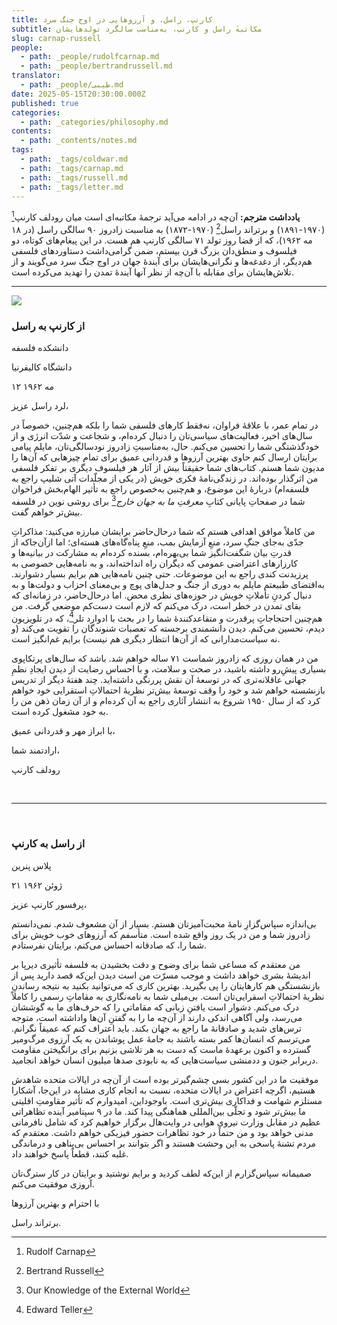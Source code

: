```yaml
---
title: کارنپ، راسل، و آرزوهایی در اوج جنگ سرد
subtitle: مکاتبه‌ٔ راسل و کارنپ، به‌مناسب سالگرد تولدهایشان
slug: carnap-russell
people:
  - path: _people/rudolfcarnap.md
  - path: _people/bertrandrussell.md
translator:
  - path: _people/طیبی.md
date: 2025-05-15T20:30:00.000Z
published: true
categories:
  - path: _categories/philosophy.md
contents:
  - path: _contents/notes.md
tags:
  - path: _tags/coldwar.md
  - path: _tags/carnap.md
  - path: _tags/russell.md
  - path: _tags/letter.md
---
```


**یادداشت مترجم:** آن‌چه در ادامه می‌آید ترجمهٔ مکاتبه‌ای است میان رودلف کارنپ[^1] (۱۹۷۰-۱۸۹۱) و برتراند راسل[^2] (۱۹۷۰-۱۸۷۲) به مناسبت زادروز ۹۰ سالگی راسل (در ۱۸ مه ۱۹۶۲)، که از قضا روز تولد ۷۱ سالگی کارنپ هم هست. در این پیغام‌های کوتاه، دو فیلسوف و منطق‌دان بزرگ قرن بیستم، ضمن گرامی‌داشت دستاوردهای فلسفی هم‌دیگر، از دغدغه‌ها و نگرانی‌هایشان برای آیندهٔ جهان در اوج جنگ سرد می‌گویند و از تلاش‌هایشان برای مقابله با آن‌چه از نظر آنها آیندهٔ تمدن را تهدید می‌کرده است.

[^1]: Rudolf Carnap
[^2]: Bertrand Russell

---

![](https://assets.tina.io/b6b0cb5c-4b1b-43f4-9bea-8d6867c09320/magazine/Russell-Carnap/Russell-Carnap.jpg)
<br>

### از کارنپ به راسل

<p dir="rtl" align="left">

دانشکده فلسفه<br>

دانشگاه کالیفرنیا<br>

۱۲ مه ۱۹۶۲<br>

</p>

لرد راسل عزیز،

در تمام عمر، با علاقهٔ فراوان، نه‌فقط کارهای فلسفی‌ شما
را بلکه هم‌چنین، خصوصاً در سال‌های اخیر، فعالیت‌های سیاسی‌تان را دنبال کرده‌ام،
و شجاعت و شدّت انرژی و از خودگذشتگی‌ شما را تحسین می‌کنم. حال، به‌مناسبتِ
زادروز نودسالگی‌تان، مایلم پیامی برایتان ارسال کنم حاوی بهترین آرزوها و قدردانی
عمیق برای تمام چیزهایی که آن‌ها را مدیون شما هستم. کتاب‌های شما حقیقتاً بیش از
آثار هر فیلسوف دیگری بر تفکر فلسفی من اثرگذار بوده‌اند. در زندگی‌نامهٔ فکری
خویش (در یکی از مجلّدات آتی شلیپ راجع به فلسفه‌ام) دربارهٔ این موضوع، و هم‌چنین
به‌خصوص راجع به تأثیر الهام‌بخش فراخوان شما در صفحاتِ پایانی کتابِ *معرفتِ ما
به جهان خارج*[^3] برای روشی نوین در فلسفه بیش‌تر خواهم گفت.

[^3]: Our Knowledge of the External World

من کاملاً موافق اهدافی هستم که شما درحال‌حاضر برایشان
مبارزه‌ می‌کنید: مذاکراتِ جدّی به‌جای جنگِ سرد، منعِ آزمایش بمب، منعِ پناه‌گاه‌های
هسته‌ای؛ اما ازآن‌جاکه از قدرتِ بیان شگفت‌انگیز شما بی‌بهره‌ام، بسنده کرده‌ام به‌
مشارکت در بیانیه‌ها و کارزارهای اعتراضی عمومی که دیگران راه‌ انداخته‌اند، و به
نامه‌هایی خصوصی به پرزیدنت کندی راجع به این موضوعات. حتی چنین نامه‌هایی هم
برایم بسیار دشوارند. به‌اقتضای طبیعتم مایلم به دوری از جنگ و جدل‌های پوچ و بی‌معنای
احزاب و دولت‌ها و به دنبال کردنِ تأملاتِ خویش در حوزه‌های نظری محض. اما درحال‌حاضر،
در زمانه‌ای که بقای تمدن در خطر است، درک می‌کنم که لازم است دست‌کم موضعی گرفت.
من هم‌چنین احتجاجاتِ پرقدرت و متقاعدکنندهٔ‌ شما را در بحث با ادوارد تلر[^4]، که در
تلویزیون دیدم، تحسین می‌کنم. دیدن دانشمندی برجسته که تعصبات شنوندگان را تقویت
می‌کند (و نه سیاست‌مدارانی که از آن‌ها انتظار دیگری هم نیست) برایم غم‌انگیز است.

[^4]: Edward Teller

من در همان روزی که زادروز شماست ۷۱ ساله خواهم شد. باشد که
سال‌های پرتکاپوی بسیاری پیشِ‌رو داشته باشید، در صحت و سلامت، و با احساس رضایت
از دیدن ایجادِ نظمِ جهانی عاقلانه‌تری که در توسعهٔ آن نقش پررنگی داشته‌اید. چند
هفتهٔ دیگر از تدریس بازنشسته خواهم شد و خود را وقف توسعهٔ بیش‌تر نظریهٔ
احتمالاتِ استقرایی خود خواهم کرد که از سال ۱۹۵۰ شروع به انتشار آثاری راجع به آن
کرده‌ام و از آن زمان ذهن من را به خود مشغول کرده است.

با ابراز مهر و قدردانی عمیق،

ارادتمند شما،

رودلف کارنپ

<br>

---

<br>

### از راسل به کارنپ

<p dir="rtl" align="left">

پلاس پنرین<br>

۲۱ ژوئن ۱۹۶۲<br>

</p>

پرفسور کارنپ عزیز،

بی‌اندازه سپاس‌گزارِ نامهٔ محبت‌آمیزتان هستم. بسیار از آن
مشعوف شدم. نمی‌دانستم زادروز شما و من در یک روز واقع شده است. متأسفم که آرزوهای
خوب خویش برای شما را، که صادقانه احساس می‌کنم، برایتان نفرستادم.

من معتقدم که مساعی شما برای وضوح و دقت بخشیدن به فلسفه
تأثیری دیرپا بر اندیشهٔ بشری خواهد داشت و موجب مسرّت من است دیدن این‌که قصد
دارید پس از بازنشستگی هم کارهایتان را پی بگیرید. بهترین کاری که می‌توانید بکنید
به نتیجه رساندنِ نظریهٔ احتمالاتِ اسقرایی‌تان است. بی‌میلی شما به نامه‌نگاری به
مقاماتِ رسمی را کاملاً درک می‌کنم. دشوار است یافتنِ زبانی که مقاماتی را که حرف‌های
ما به گوششان می‌رسد، ولی آگاهی اندکی دارند از آن‌چه ما را به گفتنِ آن‌ها
واداشته است، متوجه ترس‌های شدید و صادقانهٔ ما راجع به جهان بکند. باید اعتراف
کنم که عمیقاً نگرانم. می‌ترسم که انسان‌ها کمر بسته باشند به جامهٔ عمل پوشاندن
به یک آرزوی مرگ‌ومیر گسترده و اکنون برعهدهٔ ماست که دست به هر تلاشی بزنیم برای
برانگیختن مقاومت دربرابر جنون و ددمنشی سیاست‌هایی که به نابودی صدها میلیون
انسان خواهد انجامید.

موفقیت ما در این کشور بسی چشم‌گیرتر بوده است از آن‌چه در
ایالات متحده شاهدش هستیم، اگرچه  اعتراض
در ایالات متحده، نسبت به انجام کاری مشابه در این‌جا، آشکارا مستلزم شهامت و
فداکاری بیش‌تری است. باوجوداین، امیدوارم که تأثیر مقاومتِ اقلیتی ما بیش‌تر شود
و تجلّی بین‌المللی هماهنگی پیدا کند. ما در ۹ سپتامبر آینده تظاهراتی عظیم در
مقابل وزارت نیروی هوایی در وایت‌هال برگزار خواهیم کرد که شامل نافرمانی مدنی
خواهد بود و من حتماً‌ در خود تظاهرات حضور فیزیکی خواهم داشت. معتقدم که مردم
تشنهٔ پاسخی به این وحشت هستند و اگر بتوانند بر احساس بی‌پناهی و درماندگی غلبه
کنند، قطعاً پاسخ خواهند داد.

صمیمانه سپاس‌گزارم از این‌که لطف کردید و برایم نوشتید و
برایتان در کار سترگ‌تان آروزی موفقیت می‌کنم.

با احترام و بهترین آرزوها

برتراند راسل.
